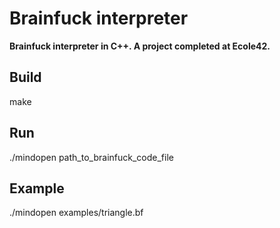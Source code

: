 # Brainfuck interpreter

**Brainfuck interpreter in C++. A project completed at Ecole42.**

## Build

make

## Run

./mindopen path_to_brainfuck_code_file

## Example

./mindopen examples/triangle.bf
